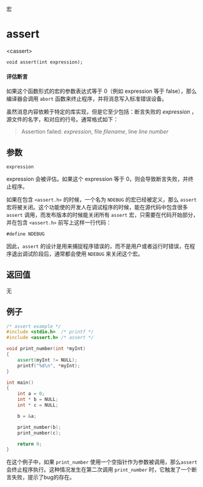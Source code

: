 宏  

# assert

&lt;cassert&gt;

`void assert(int expression);`


#### 评估断言

如果这个函数形式的宏的参数表达式等于 0（例如 expression 等于 false），那么编译器会调用 `abort` 函数来终止程序，并将消息写入标准错误设备。

虽然消息内容依赖于特定的库实现，但是它至少包括：断言失败的 _expression_ ，源文件的名字，和对应的行号。通常格式如下：

> Assertion failed: _expression_, file _filename_, line _line_ _number_


## 参数

`expression`

expression 会被评估。如果这个 expression 等于 0，则会导致断言失败，并终止程序。

如果在包含 `<assert.h>` 的时候，一个名为 `NDEBUG` 的宏已经被定义，那么 `assert` 宏将被关闭。这个功能使的开发人在调试程序的时候，能在源代码中包含很多 `assert` 调用，而发布版本的时候能关闭所有 `assert` 宏，只需要在代码开始部分，并在包含 `<assert.h>` 前写上这样一行代码：

```
#define NDEBUG
```

因此，`assert` 的设计是用来捕捉程序错误的，而不是用户或者运行时错误，在程序退出调试阶段后，通常都会使用 `NDEBUG` 来关闭这个宏。


## 返回值

无


## 例子

```cpp
/* assert example */
#include <stdio.h>	/* printf */
#include <assert.h> /* assert */

void print_number(int *myInt)
{
	assert(myInt != NULL);
	printf("%d\n", *myInt);
}

int main()
{
	int a = 0;
	int * b = NULL;
	int * c = NULL;

	b = &a;

	print_number(b);
	print_number(c);

	return 0;
}
```

在这个例子中，如果 `print_number` 使用一个空指针作为参数被调用，那么`assert` 会终止程序执行。这种情况发生在第二次调用 `print_number` 时，它触发了一个断言失败，提示了bug的存在。
